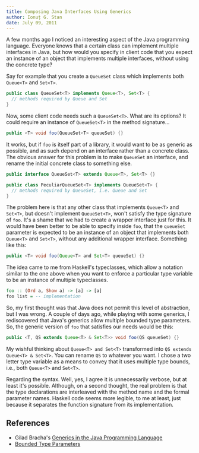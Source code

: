 ```yaml
---
title: Composing Java Interfaces Using Generics
author: Ionuț G. Stan
date: July 09, 2011
---
```


A few months ago I noticed an interesting aspect of the Java programming language.
Everyone knows that a certain class can implement multiple interfaces in Java, but
how would you specify in client code that you expect an instance of an object that
implements multiple interfaces, without using the concrete type?

Say for example that you create a `QueueSet` class which implements both `Queue<T>`
and `Set<T>`.

~~~java
public class QueueSet<T> implements Queue<T>, Set<T> {
  // methods required by Queue and Set
}
~~~

Now, some client code needs such a `QueueSet<T>`. What are its options? It could
require an instance of `QueueSet<T>` in the method signature...

~~~java
public <T> void foo(QueueSet<T> queueSet) {}
~~~

It works, but if `foo` is itself part of a library, it would want to be as generic
as possible, and as such depend on an interface rather than a concrete class. The
obvious answer for this problem is to make `QueueSet` an interface, and rename the
initial concrete class to something else.

~~~java
public interface QueueSet<T> extends Queue<T>, Set<T> {}

public class PeculiarQueueSet<T> implements QueueSet<T> {
  // methods required by QueueSet, i.e. Queue and Set
}
~~~

The problem here is that any other class that implements `Queue<T>` and `Set<T>`,
but doesn't implement `QueueSet<T>`, won't satisfy the type signature of `foo`. It's
a shame that we had to create a wrapper interface just for this. It would have been
better to be able to specify inside `foo`, that the `queueSet` parameter is expected
to be an instance of an object that implements both `Queue<T>` and `Set<T>`, without
any additional wrapper interface. Something like this:

~~~java
public <T> void foo(Queue<T> and Set<T> queueSet) {}
~~~

The idea came to me from Haskell's typeclasses, which allow a notation similar to
the one above when you want to enforce a particular type variable to be an instance
of multiple typeclasses.

~~~haskell
foo :: (Ord a, Show a) -> [a] -> [a]
foo list = -- implementation
~~~

So, my first thought was that Java does not permit this level of abstraction, but
I was wrong. A couple of days ago, while playing with some generics, I rediscovered
that Java's generics allow multiple bounded type parameters. So, the generic version
of `foo` that satisfies our needs would be this:

~~~java
public <T, QS extends Queue<T> & Set<T>> void foo(QS queueSet) {}
~~~

My wishful thinking about `Queue<T> and Set<T>` transformed into `QS extends Queue<T>
& Set<T>`. You can rename `QS` to whatever you want. I chose a two letter type variable
as a means to convey that it uses multiple type bounds, i.e., both `Queue<T>` and
`Set<T>`.

Regarding the syntax. Well, yes, I agree it is unnecessarily verbose, but at least
it's possible. Although, on a second thought, the real problem is that the type
declarations are interleaved with the method name and the formal parameter names.
Haskell code seems more legible, to me at least, just because it separates the
function signature from its implementation.

References
----------
- Gilad Bracha's [Generics in the Java Programming Language][1]
- [Bounded Type Parameters][2]

[1]: http://java.sun.com/j2se/1.5/pdf/generics-tutorial.pdf
[2]: http://download.oracle.com/javase/tutorial/java/generics/bounded.html
